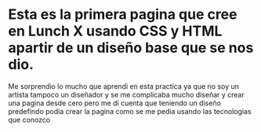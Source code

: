 # Esta es la primera pagina que cree en Lunch X usando CSS y HTML apartir de un diseño base que se nos dio.
Me sorprendio lo mucho que aprendi en esta practica ya que no soy un artista tampoco un diseñador y se me complicaba mucho diseñar y crear una pagina desde cero pero me di cuenta que teniendo un diseño predefindo podia crear la pagina como se me pedia usando las tecnologias que conozco
